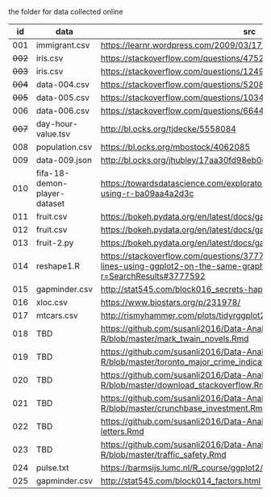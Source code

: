 the folder for data collected online

| id  | data          |      src      |
|-----|---------------|---------------|
| 001 | immigrant.csv | https://learnr.wordpress.com/2009/03/17/ggplot2-barplots/ |
| ~~002~~ | iris.csv      | https://stackoverflow.com/questions/47523389   |
| ~~003~~ | iris.csv      | https://stackoverflow.com/questions/1249548 |
| ~~004~~ | data-004.csv  | https://stackoverflow.com/questions/5208679/ |
| ~~005~~ | data-005.csv  | https://stackoverflow.com/questions/10349206 |
| 006 | data-006.csv  | https://stackoverflow.com/questions/6644997 |
| ~~007~~ | day-hour-value.tsv | http://bl.ocks.org/tjdecke/5558084 |
| 008 | population.csv | https://bl.ocks.org/mbostock/4062085 |
| 009 | data-009.json | http://bl.ocks.org/jhubley/17aa30fd98eb0cc7072f |
| 010 | fifa-18-demon-player-dataset | https://towardsdatascience.com/exploratory-analysis-of-fifa-18-dataset-using-r-ba09aa4a2d3c |
| 011 | fruit.csv | https://bokeh.pydata.org/en/latest/docs/gallery/bar_nested_colormapped.html | 
| 012 | fruit.csv | https://bokeh.pydata.org/en/latest/docs/gallery/bar_stacked.html |
| 013 | fruit-2.py | https://bokeh.pydata.org/en/latest/docs/gallery/bar_stacked_split.html |
| 014 | reshape1.R | https://stackoverflow.com/questions/3777174/plotting-two-variables-as-lines-using-ggplot2-on-the-same-graph/3777592?r=SearchResults#3777592 |
| 015 | gapminder.csv | http://stat545.com/block016_secrets-happy-graphing.html |
| 016 | xloc.csv | https://www.biostars.org/p/231978/ |
| 017 | mtcars.csv | http://rismyhammer.com/plots/tidyrggplot2explained.html |
| 018 | TBD | https://github.com/susanli2016/Data-Analysis-with-R/blob/master/mark_twain_novels.Rmd |
| 019 | TBD | https://github.com/susanli2016/Data-Analysis-with-R/blob/master/toronto_major_crime_indicators.Rmd |
| 020 | TBD | https://github.com/susanli2016/Data-Analysis-with-R/blob/master/download_stackoverflow.Rmd |
| 021 | TBD | https://github.com/susanli2016/Data-Analysis-with-R/blob/master/crunchbase_investment.Rmd | 
| 022 | TBD | https://github.com/susanli2016/Data-Analysis-with-R/blob/master/buffett-letters.Rmd |
| 023 | TBD | https://github.com/susanli2016/Data-Analysis-with-R/blob/master/traffic_safety.Rmd | 
| 024 | pulse.txt | https://barmsijs.lumc.nl/R_course/ggplot2/ggplot2.tasks.code.html |
| 025 | gapminder.csv | http://stat545.com/block014_factors.html |
